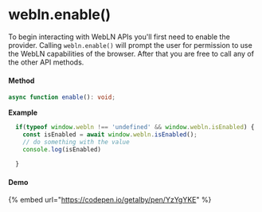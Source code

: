 # webln.enable()

To begin interacting with WebLN APIs you'll first need to enable the provider. Calling `webln.enable()` will prompt the user for permission to use the WebLN capabilities of the browser. After that you are free to call any of the other API methods.&#x20;

#### Method&#x20;

```typescript
async function enable(): void;
```

**Example**

```javascript
  if(typeof window.webln !== 'undefined' && window.webln.isEnabled) {
    const isEnabled = await window.webln.isEnabled();
    // do something with the value
    console.log(isEnabled)
    
  }
```

#### Demo

{% embed url="https://codepen.io/getalby/pen/YzYgYKE" %}
